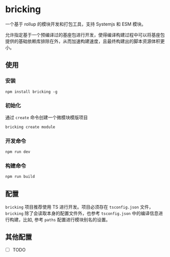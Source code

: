 # bricking

一个基于 rollup 的模块开发和打包工具，支持 Systemjs 和 ESM 模块。

允许指定基于一个预编译过的基座包进行开发，使得编译构建过程中可以将基座包提供的基础依赖库排除在外，从而加速构建速度，且最终构建出的脚本资源体积更小。

## 使用

### 安装
```
npm install bricking -g
```

### 初始化

通过 `create` 命令创建一个微模块模版项目

```sh
bricking create module
```

### 开发命令

```sh
npm run dev
```

### 构建命令

```sh
npm run build
```

## 配置

`bricking` 项目推荐使用 TS 进行开发。项目必须存在 `tsconfig.json` 文件，`bricking` 除了会读取本身的配置文件外，也参考 `tsconfig.json` 中的编译信息进行构建，比如, 参考 `paths` 配置进行模块别名的设置。

## 其他配置

-[ ] TODO
